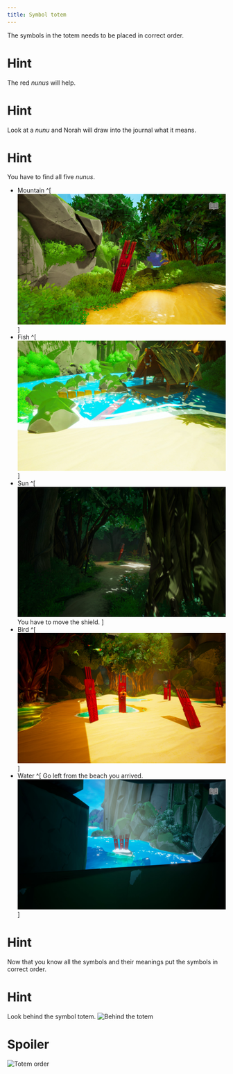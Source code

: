 ```yaml
---
title: Symbol totem
---
```


The symbols in the totem needs to be placed in correct order.

# Hint
The red *nunus* will help.

# Hint
Look at a *nunu* and Norah will draw into the journal what it means.

# Hint
You have to find all five *nunus*.
 - Mountain ^[ ![Mountain nunu](nunu_mountain.jpg) ]
 - Fish ^[ ![Fish nunu](nunu_fish.jpg) ]
 - Sun ^[ ![Sun nunu](nunu_sun.jpg) You have to move the shield. ]
 - Bird ^[ ![Bird nunu](nunu_bird.jpg) ]
 - Water ^[ Go left from the beach you arrived. ![Water nunu](nunu_water.jpg) ]

# Hint
Now that you know all the symbols and their meanings put the symbols in correct order.

# Hint
Look behind the symbol totem.
![Behind the totem](totem_behind.png)

# Spoiler
![Totem order](totem_correct.png)
